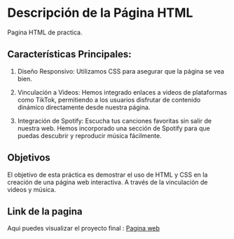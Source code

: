# Descripción de la Página HTML
Pagina HTML de practica. 

## Características Principales:
1. Diseño Responsivo: Utilizamos CSS para asegurar que la página se vea bien.

2. Vinculación a Videos: Hemos integrado enlaces a videos de plataformas como TikTok, permitiendo a los usuarios disfrutar de contenido dinámico directamente desde nuestra página.

3. Integración de Spotify: Escucha tus canciones favoritas sin salir de nuestra web. Hemos incorporado una sección de Spotify para que puedas descubrir y reproducir música fácilmente.
   


## Objetivos
El objetivo de esta práctica es demostrar el uso de HTML y CSS en la creación de una página web interactiva. A través de la vinculación de videos y música.

## Link de la pagina
Aqui puedes visualizar el proyecto final : [Pagina web](https://lively-torte-94f750.netlify.app)
